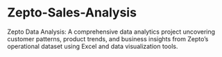 # Zepto-Sales-Analysis
 Zepto Data Analysis: A comprehensive data analytics project uncovering customer patterns, product trends, and business insights from Zepto’s operational dataset using Excel and data visualization tools.

